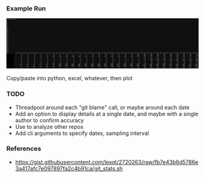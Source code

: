 ### Example Run

![Example run](doc/example_run.png)

Copy/paste into python, excel, whatever, then plot

### TODO

* Threadpool around each "git blame" call, or maybe around each date
* Add an option to display details at a single date, and maybe with a single author to confirm accuracy
* Use to analyze other repos
* Add cli arguments to specify dates, sampling interval

### References

* https://gist.githubusercontent.com/lexqt/2720263/raw/fb7e43b6d5786e3a417afc7e097897fa2c4b91ca/git_stats.sh
